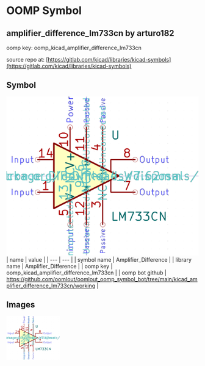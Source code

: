 # OOMP Symbol  
## amplifier_difference_lm733cn  by arturo182  
  
oomp key: oomp_kicad_amplifier_difference_lm733cn  
  
source repo at: [https://gitlab.com/kicad/libraries/kicad-symbols](https://gitlab.com/kicad/libraries/kicad-symbols)  
## Symbol  
  
[![working.png](working_600.png)](working.png)  
| name | value | 
| --- | --- | 
| symbol name | Amplifier_Difference | 
| library name | Amplifier_Difference | 
| oomp key | oomp_kicad_amplifier_difference_lm733cn | 
| oomp bot github | https://github.com/oomlout/oomlout_oomp_symbol_bot/tree/main/kicad_amplifier_difference_lm733cn/working | 
## Images  
  
[![working.png](working_140.png)](working.png)  
